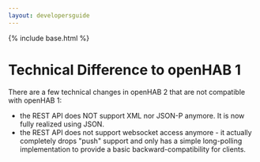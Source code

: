 ```yaml
---
layout: developersguide
---
```


{% include base.html %}

# Technical Difference to openHAB 1
 
There are a few technical changes in openHAB 2 that are not compatible with openHAB 1:

 - the REST API does NOT support XML nor JSON-P anymore. It is now fully realized using JSON.
 - the REST API does not support websocket access anymore - it actually completely drops "push" support and only has a simple long-polling implementation to provide a basic backward-compatibility for clients. 
